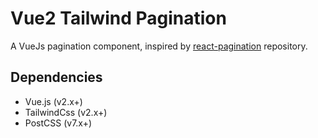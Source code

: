 # Vue2 Tailwind Pagination

A VueJs pagination component, inspired by [react-pagination](https://github.com/mayankshubham/react-pagination) repository.

## Dependencies
-   Vue.js (v2.x+)
-   TailwindCss (v2.x+)
-   PostCSS (v7.x+)

